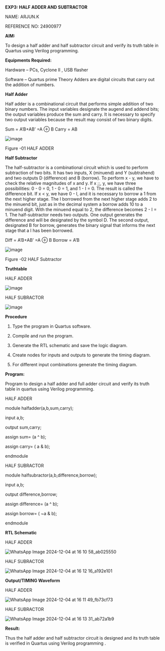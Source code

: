 **EXP3: HALF ADDER AND SUBTRACTOR**

NAME: ARJUN.K

REFERENCE NO: 24900977

**AIM:**

To design a half adder and half subtractor circuit and verify its truth table in Quartus using Verilog programming.

**Equipments Required:**

Hardware – PCs, Cyclone II , USB flasher 

Software – Quartus prime Theory Adders are digital circuits that carry out the addition of numbers.

**Half Adder**

Half adder is a combinational circuit that performs simple addition of two binary numbers. The input variables designate the augend and addend bits; the output variables produce the sum and carry. It is necessary to specify two output variables because the result may consist of two binary digits.

Sum = A’B+AB’ =A ⊕ B Carry = AB

![image](https://github.com/naavaneetha/HALF_ADDER_SUBTRACTOR/assets/154305477/bd4a0b2c-cdbc-4184-ab08-81578f121e1f)

Figure -01 HALF ADDER

**Half Subtractor**

The half-subtractor is a combinational circuit which is used to perform subtraction of two bits. It has two inputs, X (minuend) and Y (subtrahend) and two outputs D (difference) and B (borrow). To perform x - y, we have to check the relative magnitudes of x and y. If x ;;, y, we have three possibilities: 0 - 0 = 0, 1 - 0 = 1, and 1 - I = 0. The result is called the difference bit. If x < y, we have 0 - I, and it is necessary to borrow a 1 from the next higher stage. The I borrowed from the next higher stage adds 2 to the minuend bit, just as in the decimal system a borrow adds 10 to a minuend digit. With the minuend equal to 2, the difference becomes 2 - I = 1. The half-subtractor needs two outputs. One output generates the difference and will be designated by the symbol D. The second output, designated B for borrow, generates the binary signal that informs the next stage that a I has been borrowed. 

Diff = A’B+AB’ =A ⊕ B
Borrow = A’B

 ![image](https://github.com/naavaneetha/HALF_ADDER_SUBTRACTOR/assets/154305477/d76b099c-513f-4e7c-843a-e2fd028a531a)

Figure -02 HALF Subtractor

**Truthtable**

HALF ADDER

![image](https://github.com/user-attachments/assets/49e712fd-ac53-4e6c-9a61-d1128dac1007)


HALF SUBRACTOR

![image](https://github.com/user-attachments/assets/49b4f863-5fb0-4278-8308-608af3c1df04)



**Procedure**

1.	Type the program in Quartus software.

2.	Compile and run the program.

3.	Generate the RTL schematic and save the logic diagram.

4.	Create nodes for inputs and outputs to generate the timing diagram.

5.	For different input combinations generate the timing diagram.


**Program:**

Program to design a half adder and full adder circuit and verify its truth table in quartus using Verilog programming.

HALF ADDER

module halfadder(a,b,sum,carry);

input a,b;

output sum,carry;

assign sum= (a ^ b);

assign carry= ( a & b);

endmodule


HALF SUBRACTOR

module halfsubractor(a,b,difference,borrow);

input a,b;

output difference,borrow;

assign difference= (a ^ b);

assign borrow= ( ~a & b);

endmodule

**RTL Schematic**


HALF ADDER

![WhatsApp Image 2024-12-04 at 16 10 58_ab025550](https://github.com/user-attachments/assets/6ec95753-c029-49ef-acd8-d95f10530252)


HALF SUBRACTOR

![WhatsApp Image 2024-12-04 at 16 12 16_a192e101](https://github.com/user-attachments/assets/9e54edf2-4f67-49c2-8def-7fda20853469)


**Output/TIMING Waveform**


HALF ADDER

![WhatsApp Image 2024-12-04 at 16 11 49_fb73cf73](https://github.com/user-attachments/assets/e73a330f-f99e-4d09-87d4-b8009b5defe8)



HALF SUBRACTOR

![WhatsApp Image 2024-12-04 at 16 13 31_ab72a1b9](https://github.com/user-attachments/assets/205f7f64-66ff-4c8f-a4b6-0fde48e0f2b6)


**Result:**

Thus the half adder and half subtractor circuit is designed and its truth table is verified in Quartus using Verilog programming .
